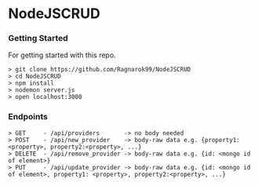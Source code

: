 # NodeJSCRUD

### Getting Started

For getting started with this repo.

```
> git clone https://github.com/Ragnarok99/NodeJSCRUD
> cd NodeJSCRUD
> npm install
> nodemon server.js
> open localhost:3000
```

### Endpoints

```
> GET     - /api/providers       -> no body needed
> POST    - /api/new_provider    -> body-raw data e.g. {property1: <property>, property2:<property>, ...}
> DELETE  - /api/remove_provider -> body-raw data e.g. {id: <mongo id of element>}
> PUT     - /api/update_provider -> body-raw data e.g. {id: <mongo id of element>, property1: <property>, property2:<property>, ...}
```